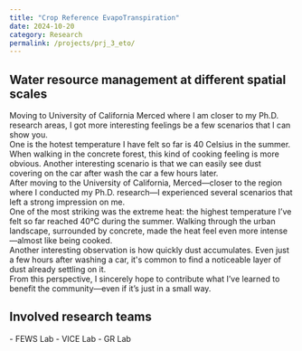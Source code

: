 ```yaml
---
title: "Crop Reference EvapoTranspiration"
date: 2024-10-20
category: Research 
permalink: /projects/prj_3_eto/
---
```


<h2>Water resource management at different spatial scales</h2>
<p>
Moving to University of California Merced where I am closer to my Ph.D. research areas, I got more interesting feelings be a few scenarios that I can show you. <br>
One is the hotest temperature I have felt so far is 40 Celsius in the summer. When walking in the concrete forest, this kind of cooking feeling is more obvious. Another interesting scenario is that we can easily see dust covering on the car after wash the car a few hours later.<br>
After moving to the University of California, Merced—closer to the region where I conducted my Ph.D. research—I experienced several scenarios that left a strong impression on me.<br>
One of the most striking was the extreme heat: the highest temperature I’ve felt so far reached 40°C during the summer. Walking through the urban landscape, surrounded by concrete, made the heat feel even more intense—almost like being cooked. <br>
Another interesting observation is how quickly dust accumulates. Even just a few hours after washing a car, it's common to find a noticeable layer of dust already settling on it.<br>
From this perspective, I sincerely hope to contribute what I’ve learned to benefit the community—even if it’s just in a small way.
</p>
<!-- <h3>ECFT<sup>+</sup> design</h3>
<p>Step 1 - Assembling a tralier<br>
We have purchased a tralier online. For more details and stories, Dr. Safeeq Khan can tell you. <br>
Dr. Khan and me assembled the trailer based on the manual. During the assembling, we found that this YouTube video is very helpful to build this <a href="https://www.youtube.com/watch?v=QL-F22P8uC8" target="_blank">Haul-Master 5*10 size trailer</a>. 
</p> -->

<!-- <h3>Step 2 - ECFT<sup>+</sup> basement design </h3> -->
<!-- Our first design for the ECFT<sup>+</sup> looks like this picture. -->
<!-- <img src="/images/projects/ECFT/ECFT_1.PNG" alt="Hometown" style="width: 400px; float: left; margin: 5px 5px 5px 10px;"> -->

<h2>Involved research teams</h2>
- FEWS Lab
- VICE Lab
- GR Lab
